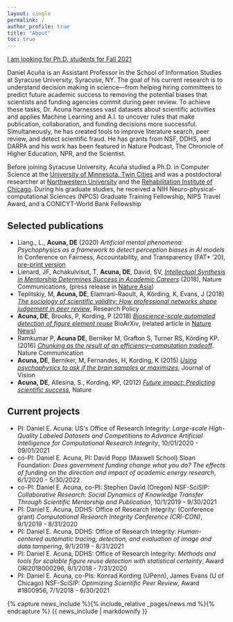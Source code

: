```yaml
---
layout: single
permalink: /
author_profile: true
title: "About"
toc: true
---
```

[I am looking for Ph.D. students for Fall 2021](https://scienceofscience.org/recruitment/)

Daniel Acuña is an Assistant Professor in the School of Information Studies at Syracuse University, Syracuse, NY. The goal of his current research is to understand decision making in science—from helping hiring committees to predict future academic success to removing the potential biases that scientists and funding agencies commit during peer review. To achieve these tasks, Dr. Acuna harnesses vast datasets about scientific activities and applies Machine Learning and A.I. to uncover rules that make publication, collaboration, and funding decisions more successful. Simultaneously, he has created tools to improve literature search, peer review, and detect scientific fraud. He has grants from NSF, DDHS, and DARPA and his work has been featured in Nature Podcast, The Chronicle of Higher Education, NPR, and the Scientist.

Before joining Syracuse University, Acuña studied a Ph.D. in Computer Science at the [University of Minnesota, Twin Cities](https://www.cs.umn.edu/) and was a postdoctoral researcher at [Northwestern University](https://www.northwestern.edu/) and the [Rehabilitation Institute of Chicago](https://www.sralab.org/). During his graduate studies, he received a NIH Neuro-physical-computational Sciences (NPCS) Graduate Training Fellowship, NIPS Travel Award, and a CONICYT-World Bank Fellowship

## Selected publications

- Liang., L., **Acuna, DE** (2020) _Artificial mental phenomena: Psychophysics as a framework to detect perception biases in AI models_ In Conference on Fairness, Accountability, and Transparency (FAT* ’20), [pre-print version](https://arxiv.org/abs/1912.10818)
- Líenard, JF, Achakulvisut, T, **Acuna, DE**, David, SV, [_Intellectual Synthesis in Mentorship Determines Success in Academic Careers_](https://www.nature.com/articles/s41467-018-07034-y) (2018), Nature Communications, (press release in [Nature Asia](https://www.natureasia.com/en/research/highlight/12793))
- Teplitskiy, M, **Acuna, DE**, Elamrani-Raoult, A, Körding, K, Evans, J (2018) [_The sociology of scientific validity: How professional networks shape judgement in peer review_](https://www.sciencedirect.com/science/article/pii/S0048733318301598), Research Policy
- **Acuna, DE**, Brooks, P, Kording, P (2018) [_Bioscience-scale automated detection of figure element reuse_](https://arxiv.org/pdf/1802.01270.pdf) BioArXiv, (related article in [Nature News](https://www.nature.com/articles/d41586-018-02421-3))
- Ramkumar P, __Acuna DE__, Berniker M, Grafton S, Turner RS, Körding KP. (2016) [_Chunking as the result of an efficiency–computation tradeoff_](https://www.nature.com/articles/ncomms12176). Nature Communication
- __Acuna, DE__, Berniker, M, Fernandes, H, Kording, K (2015) [_Using psychophysics to ask if the brain samples or maximizes_](https://jov.arvojournals.org/article.aspx?articleid=2213288), Journal of Vision
- __Acuna, DE__, Allesina, S., Kording, KP, (2012) [_Future impact: Predicting scientific success_](https://www.nature.com/articles/489201a), Nature

## Current projects

- PI: Daniel E. Acuna: US's Office of Research Integrity: *Large-scale High-Quality Labeled Datasets and Competitions to Advance Artificial Intelligence for Computational Research Integrity*, 10/01/2020 - 09/01/2021
- co-PI: Daniel E. Acuna, PI: David Popp (Maxwell School) Sloan Foundation: *Does government funding change what you do? The effects of funding on the direction and impact of academic energy research*, 6/1/2020 - 5/30/2022
- co-PI: Daniel E. Acuna, co-PI: Stephen David (Oregon) NSF-SciSIP: *Collaborative Research: Social Dynamics of Knowledge Transfer Through Scientific Mentorship and Publication*, 10/1/2019 - 9/30/2021
- PI: Daniel E. Acuna, DDHS: Office of Research Integrity: (Conference grant) *Computational Research Integrity Conference (CRI-CON)*, 9/1/2019 - 8/31/2020
- PI: Daniel E. Acuna, DDHS: Office of Research Integrity: *Human-centered automatic tracing, detection, and evaluation of image and data tampering*, 9/1/2019 - 8/31/2021
- PI: Daniel E. Acuna, DDHS: Office of Research Integrity: *Methods and tools for scalable figure reuse detection with statistical certainty*, Award ORI2018000296, 8/1/2018 - 7/31/2020
- PI: Daniel E. Acuna, co-PIs: Konrad Kording (UPenn), James Evans (U of Chicago) NSF-SciSIP: *Optimizing Scientific Peer Review*, Award #1800956, 7/1/2018 - 6/30/2021

{% capture news_include %}{% include_relative _pages/news.md %}{% endcapture %}
{{ news_include | markdownify }}
